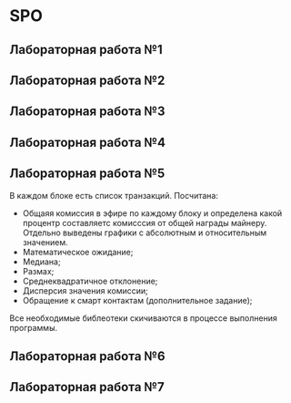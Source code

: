 # SPO

## Лабораторная работа №1

## Лабораторная работа №2

## Лабораторная работа №3

## Лабораторная работа №4

## Лабораторная работа №5

В каждом блоке есть список транзакций.
Посчитана:
- Общаяя комиссия в эфире по каждому блоку и определена какой процентр составляетс комисссия от общей награды майнеру.
Отдельно выведены графики с абсолютным и относительным значением.
- Математическое ожидание;
- Медиана;
- Размах;
- Среднеквадратичное отклонение;
- Дисперсия значения комиссии;
- Обращение к смарт контактам (дополнительное задание);

Все необходимые библеотеки скичиваются в процессе выполнения программы.

## Лабораторная работа №6

## Лабораторная работа №7
